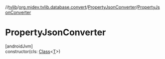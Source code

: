 //[tvlib](../../../index.md)/[org.mjdev.tvlib.database.convert](../index.md)/[PropertyJsonConverter](index.md)/[PropertyJsonConverter](-property-json-converter.md)

# PropertyJsonConverter

[androidJvm]\
constructor(cls: [Class](https://developer.android.com/reference/kotlin/java/lang/Class.html)&lt;[T](index.md)&gt;)

